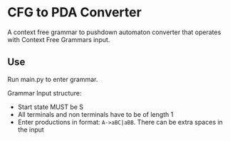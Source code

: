 # CFG to PDA Converter
A context free grammar to pushdown automaton converter that operates with Context Free Grammars input.

## Use
Run main.py to enter grammar.


Grammar Input structure:
- Start state MUST be S
- All terminals and non terminals have to be of length 1
- Enter productions in format: `A->aBC|aBB`. There can be extra spaces in the input
